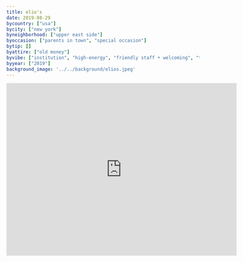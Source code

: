 ```yaml
---
title: elio's
date: 2019-08-29
bycountry: ["usa"]
bycity: ["new york"]
byneighborhood: ["upper east side"]
byoccasion: ["parents in town", "special occasion"]
bytip: []
byattire: ["old money"]
byvibe: ["institution", "high-energy", "friendly staff • welcoming", "tried & true"]
byyear: ["2019"]
background_image: '../../background/elios.jpeg'
---
```


<iframe src="https://www.google.com/maps/embed?pb=!1m18!1m12!1m3!1d3021.325710819031!2d-73.95541392343343!3d40.776853033642084!2m3!1f0!2f0!3f0!3m2!1i1024!2i768!4f13.1!3m3!1m2!1s0x89c258bb92e4c4b5%3A0xf6579c3fc8a2ff6a!2sElio&#39;s!5e0!3m2!1sen!2sus!4v1701462297518!5m2!1sen!2sus" width="600" height="450" style="border:0;" allowfullscreen="" loading="lazy" referrerpolicy="no-referrer-when-downgrade"></iframe>